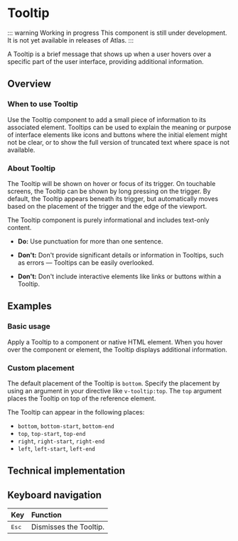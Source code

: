 # Tooltip

::: warning Working in progress
This component is still under development. It is not yet available in releases of Atlas.
:::

A Tooltip is a brief message that shows up when a user hovers over a specific part of the user interface, providing additional information. 

## Overview

### When to use Tooltip

Use the Tooltip component to add a small piece of information to its associated element. Tooltips can be used to explain the meaning or purpose of interface elements like icons and buttons where the initial element might not be clear, or to show the full version of truncated text where space is not available.

### About Tooltip

The Tooltip will be shown on hover or focus of its trigger. On touchable screens, the Tooltip can be shown by long pressing on the trigger. By default, the Tooltip appears beneath its trigger, but automatically moves based on the placement of the trigger and the edge of the viewport.

The Tooltip component is purely informational and includes text-only content.

* **Do:** Use punctuation for more than one sentence.   
* **Don't:** Don't provide significant details or information in Tooltips, such as errors — Tooltips can be easily overlooked. 

* **Don't:**  Don't include interactive elements like links or buttons within a Tooltip. 

## Examples

### Basic usage

Apply a Tooltip to a component or native HTML element. When you hover over the component or element, the Tooltip displays additional information.

### Custom placement

The default placement of the Tooltip is `bottom`. Specify the placement by using an argument in your directive like `v-tooltip:top`. The `top` argument places the Tooltip on top of the reference element.

The Tooltip can appear in the following places:

* `bottom`, `bottom-start`, `bottom-end`  
* `top`, `top-start`, `top-end`  
* `right`, `right-start`, `right-end`  
* `left`, `left-start`, `left-end`

## Technical implementation

## Keyboard navigation

| Key | Function |
| :---- | :---- |
| <kbd>Esc</kbd> | Dismisses the Tooltip. |